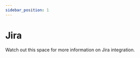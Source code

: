 ```yaml
---
sidebar_position: 1
---
```


# Jira

Watch out this space for more information on Jira integration.
